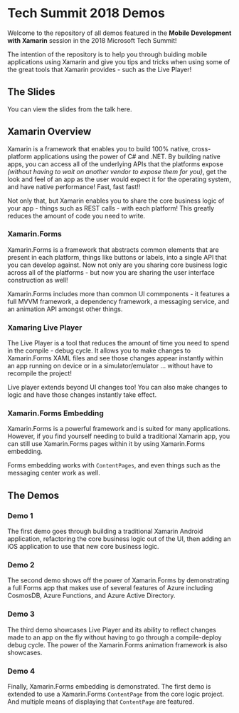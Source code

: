 # Tech Summit 2018 Demos

Welcome to the repository of all demos featured in the __Mobile Development with Xamarin__ session in the 2018 Microsoft Tech Summit!

The intention of the repository is to help you through buiding mobile applications using Xamarin and give you tips and tricks when using some of the great tools that Xamarin provides - such as the Live Player!

## The Slides

You can view the slides from the talk here.

## Xamarin Overview

Xamarin is a framework that enables you to build 100% native, cross-platform applications using the power of C# and .NET. By building native apps, you can access all of the underlying APIs that the platforms expose _(without having to wait on another vendor to expose them for you)_,  get the look and feel of an app as the user would expect it for the operating system, and have native performance! Fast, fast fast!!

Not only that, but Xamarin enables you to share the core business logic of your app - things such as REST calls - with each platform! This greatly reduces the amount of code you need to write.

### Xamarin.Forms

Xamarin.Forms is a framework that abstracts common elements that are present in each platform, things like buttons or labels, into a single API that you can develop against. Now not only are you sharing core business logic across all of the platforms - but now you are sharing the user interface construction as well!

Xamarin.Forms includes more than common UI commponents - it features a full MVVM framework, a dependency framework, a messaging service, and an animation API amongst other things.

### Xamaring Live Player

The Live Player is a tool that reduces the amount of time you need to spend in the compile - debug cycle. It allows you to make changes to Xamarin.Forms XAML files and see those changes appear instantly within an app running on device or in a simulator/emulator ... without have to recompile the project!

Live player extends beyond UI changes too! You can also make changes to logic and have those changes instantly take effect.

### Xamarin.Forms Embedding

Xamarin.Forms is a powerful framework and is suited for many applications. However, if you find yourself needing to build a traditional Xamarin app, you can still use Xamarin.Forms pages within it by using Xamarin.Forms embedding.

Forms embedding works with `ContentPages`, and even things such as the messaging center work as well.

## The Demos

### Demo 1

The first demo goes through building a traditional Xamarin Android application, refactoring the core business logic out of the UI, then adding an iOS application to use that new core business logic.

### Demo 2

The second demo shows off the power of Xamarin.Forms by demonstrating a full Forms app that makes use of several features of Azure including CosmosDB, Azure Functions, and Azure Active Directory.

### Demo 3

The third demo showcases Live Player and its ability to reflect changes made to an app on the fly without having to go through a compile-deploy debug cycle. The power of the Xamarin.Forms animation framework is also showcases.

### Demo 4

Finally, Xamarin.Forms embedding is demonstrated. The first demo is extended to use a Xamarin.Forms `ContentPage` from the core logic project. And multiple means of displaying that `ContentPage` are featured.